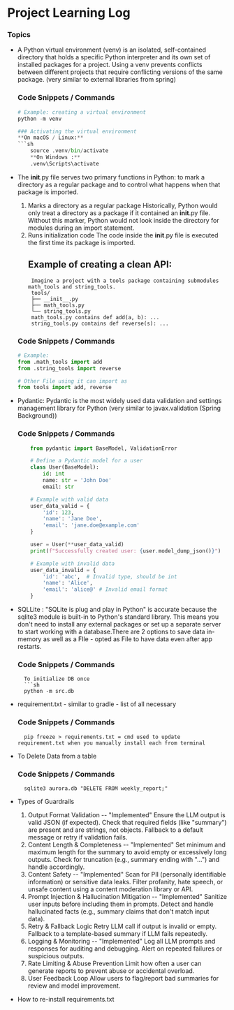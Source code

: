 # Project Learning Log

### Topics
- A Python virtual environment (venv) is an isolated, self-contained directory that holds a specific Python interpreter and its own set of installed packages for a project. Using a venv prevents conflicts between different projects that require conflicting versions of the same package. (very similar to external libraries from spring)
    ### Code Snippets / Commands
    ```python
    # Example: creating a virtual environment
    python -m venv 

    ### Activating the virtual environment
    **On macOS / Linux:**
    ```sh
        source .venv/bin/activate
        **On Windows :**
        .venv\Scripts\activate


- The __init__.py file serves two primary functions in Python: to mark a directory as a regular package and to control what happens when that package is imported.
    1. Marks a directory as a regular package
        Historically, Python would only treat a directory as a package if it contained an __init__.py file. Without this marker, Python would not look inside the directory for modules during an import statement. 
    2. Runs initialization code
        The code inside the __init__.py file is executed the first time its package is imported.
        ## Example of creating a clean API:
            Imagine a project with a tools package containing submodules math_tools and string_tools.
            tools/
            ├── __init__.py
            ├── math_tools.py
            └── string_tools.py
            math_tools.py contains def add(a, b): ...
            string_tools.py contains def reverse(s): ...        
    ### Code Snippets / Commands
    ```python
    # Example:
    from .math_tools import add
    from .string_tools import reverse

    # Other File using it can import as 
    from tools import add, reverse

- Pydantic: Pydantic is the most widely used data validation and settings management library for Python (very similar to javax.validation (Spring Background))
    ### Code Snippets / Commands
    ```python
        from pydantic import BaseModel, ValidationError

        # Define a Pydantic model for a user
        class User(BaseModel):
            id: int
            name: str = 'John Doe'
            email: str

        # Example with valid data
        user_data_valid = {
            'id': 123,
            'name': 'Jane Doe',
            'email': 'jane.doe@example.com'
        }

        user = User(**user_data_valid)
        print(f"Successfully created user: {user.model_dump_json()}")

        # Example with invalid data
        user_data_invalid = {
            'id': 'abc',  # Invalid type, should be int
            'name': 'Alice',
            'email': 'alice@' # Invalid email format
        }
- SQLLite : "SQLite is plug and play in Python" is accurate because the sqlite3 module is built-in to Python's standard library. This means you don't need to install any external packages or set up a separate server to start working with a database.There are 2 options to save data in-memory as well as a FIle - opted as File to have data even after app restarts.
     ### Code Snippets / Commands
        To initialize DB once 
        ```sh
        python -m src.db
- requirement.txt - similar to gradle - list of all necessary
    ### Code Snippets / Commands
        pip freeze > requirements.txt = cmd used to update requirement.txt when you manually install each from terminal
- To Delete Data from a table
    ### Code Snippets / Commands
        sqlite3 aurora.db "DELETE FROM weekly_report;"
- Types of Guardrails
    1. Output Format Validation -- "Implemented"
        Ensure the LLM output is valid JSON (if expected).
        Check that required fields (like "summary") are present and are strings, not objects.
        Fallback to a default message or retry if validation fails.
    2. Content Length & Completeness -- "Implemented"
        Set minimum and maximum length for the summary to avoid empty or excessively long outputs.
        Check for truncation (e.g., summary ending with "...") and handle accordingly.
    3. Content Safety -- "Implemented"
        Scan for PII (personally identifiable information) or sensitive data leaks.
        Filter profanity, hate speech, or unsafe content using a content moderation library or API.
    4. Prompt Injection & Hallucination Mitigation -- "Implemented"
        Sanitize user inputs before including them in prompts.
        Detect and handle hallucinated facts (e.g., summary claims that don't match input data).
    5. Retry & Fallback Logic
        Retry LLM call if output is invalid or empty.
        Fallback to a template-based summary if LLM fails repeatedly.
    6. Logging & Monitoring -- "Implemented"
        Log all LLM prompts and responses for auditing and debugging.
        Alert on repeated failures or suspicious outputs.
    7. Rate Limiting & Abuse Prevention
        Limit how often a user can generate reports to prevent abuse or accidental overload.
    8. User Feedback Loop
        Allow users to flag/report bad summaries for review and model improvement.

- How to re-install requirements.txt